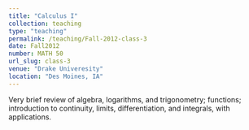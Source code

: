 ```yaml
---
title: "Calculus I"
collection: teaching
type: "teaching"
permalink: /teaching/Fall-2012-class-3
date: Fall2012
number: MATH 50
url_slug: class-3
venue: "Drake Univeresity"
location: "Des Moines, IA"
---
```


Very brief review of algebra, logarithms, and trigonometry; functions; introduction to continuity, limits, differentiation, and integrals, with applications.

